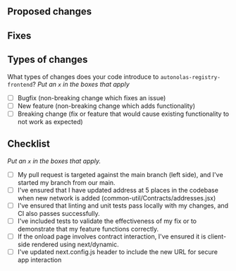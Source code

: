 ## Proposed changes

<!-- Describe the big picture of your changes here to communicate to the maintainers why we should accept this pull request. -->

## Fixes

<!-- If it fixes a bug or resolves a feature request, be sure to link to that issue. -->

## Types of changes

What types of changes does your code introduce to `autonolas-registry-frontend`?
_Put an `x` in the boxes that apply_

- [ ] Bugfix (non-breaking change which fixes an issue)
- [ ] New feature (non-breaking change which adds functionality)
- [ ] Breaking change (fix or feature that would cause existing functionality to not work as expected)

## Checklist

_Put an `x` in the boxes that apply._

- [ ] My pull request is targeted against the main branch (left side), and I've started my branch from our main.
- [ ] I've ensured that I have updated address at 5 places in the codebase when new network is added (common-util/Contracts/addresses.jsx)
- [ ] I've ensured that linting and unit tests pass locally with my changes, and CI also passes successfully.
- [ ] I've included tests to validate the effectiveness of my fix or to demonstrate that my feature functions correctly.
- [ ] If the onload page involves contract interaction, I've ensured it is client-side rendered using next/dynamic.
- [ ] I've updated next.config.js header to include the new URL for secure app interaction
